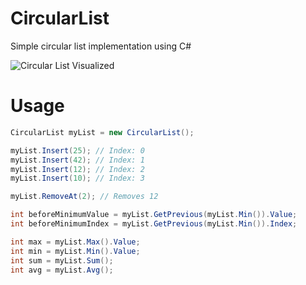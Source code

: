 # CircularList
Simple circular list implementation using C#

![Circular List Visualized](https://static.javatpoint.com/ds/images/circular-singly-linked-list.png)

# Usage

```csharp
CircularList myList = new CircularList();

myList.Insert(25); // Index: 0
myList.Insert(42); // Index: 1
myList.Insert(12); // Index: 2
myList.Insert(10); // Index: 3

myList.RemoveAt(2); // Removes 12

int beforeMinimumValue = myList.GetPrevious(myList.Min()).Value;
int beforeMinimumIndex = myList.GetPrevious(myList.Min()).Index;

int max = myList.Max().Value;
int min = myList.Min().Value;
int sum = myList.Sum();
int avg = myList.Avg();
